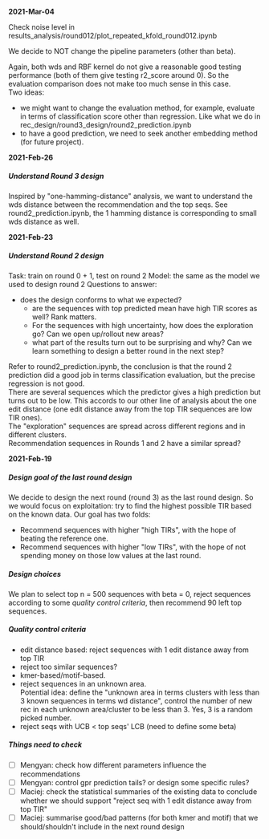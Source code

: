 **2021-Mar-04**

Check noise level in results_analysis/round012/plot_repeated_kfold_round012.ipynb

We decide to NOT change the pipeline parameters (other than beta). 

Again, both wds and RBF kernel do not give a reasonable good testing performance (both of them give testing r2_score around 0). So the evaluation comparison does not make too much sense in this case.  
Two ideas:
- we might want to change the evaluation method, for example, evaluate in terms of classification score other than regression. Like what we do in rec_design/round3_design/round2_prediction.ipynb
- to have a good prediction, we need to seek another embedding method (for future project).

**2021-Feb-26**

##### Understand Round 3 design

Inspired by "one-hamming-distance" analysis, we want to understand the wds distance between the recommendation and the top seqs. 
See round2_prediction.ipynb, the 1 hamming distance is corresponding to small wds distance as well. 

**2021-Feb-23**

##### Understand Round 2 design

Task: train on round 0 + 1, test on round 2
Model: the same as the model we used to design round 2
Questions to answer: 
- does the design conforms to what we expected?
    - are the sequences with top predicted mean have high TIR scores as well? Rank matters. 
    - For the sequences with high uncertainty, how does the exploration go? Can we open up/rollout new areas?
    - what part of the results turn out to be surprising and why? Can we learn something to design a better round in the next step?


Refer to round2_prediction.ipynb, the conclusion is that the round 2 prediction did a good job in terms classification evaluation,
but the precise regression is not good.   
There are several sequences which the predictor gives a high prediction but turns out to be low. This accords to our other line of analysis about the one edit distance (one edit distance away from the top TIR sequences are low TIR ones).   
The "exploration" sequences are spread across different regions and in different clusters.   
Recommendation sequences in Rounds 1 and 2 have a similar spread?  


**2021-Feb-19**

##### Design goal of the last round design

We decide to design the next round (round 3) as the last round design. 
So we would focus on exploitation: try to find the highest possible TIR based on the known data. 
Our goal has two folds:
- Recommend sequences with higher "high TIRs", with the hope of beating the reference one. 
- Recommend sequences with higher "low TIRs", with the hope of not spending money on those low values at the last round. 

##### Design choices

We plan to select top n = 500 sequences with beta = 0, reject sequences according to some *quality control criteria*, then recommend 90 left top sequences. 

##### Quality control criteria
	
- edit distance based: reject sequences with 1 edit distance away from top TIR 
- reject too similar sequences? 
- kmer-based/motif-based.  
- reject sequences in an unknown area.  
  Potential idea: define the "unknown area in terms clusters with less than 3 known sequences in terms wd distance", control the number of new rec in each unknown area/cluster to be less than 3. Yes, 3 is a random picked number.
- reject seqs with UCB < top seqs' LCB (need to define some beta)

##### Things need to check

- [ ] Mengyan: check how different parameters influence the recommendations
- [ ] Mengyan: control gpr prediction tails? or design some specific rules? 
- [ ] Maciej: check the statistical summaries of the existing data to conclude whether we should support "reject seq with 1 edit distance away from top TIR"
- [ ] Maciej: summarise good/bad patterns (for both kmer and motif) that we should/shouldn't include in the next round design